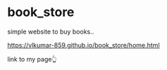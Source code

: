 # book_store

simple website to buy books..

https://vlkumar-859.github.io/book_store/home.html

link to my page👆
